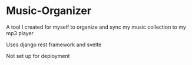 # Music-Organizer

A tool I created for myself to organize and sync my music collection to my mp3 player

Uses django rest framework and svelte

Not set up for deployment
